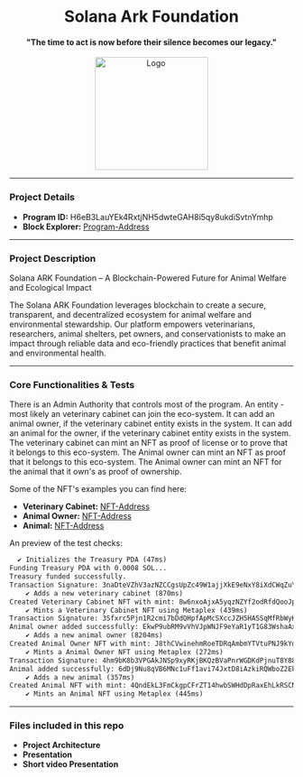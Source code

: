 <div align="center">
  <h1>Solana Ark Foundation</h1><h4>"The time to act is now before their silence becomes our legacy."</h4>
  <img src="https://bafkreibllcqfjk5ch26tdq7sqotkq3xxlymivip6ta7rdjhaf2qccnzc7u.ipfs.flk-ipfs.xyz" alt="Logo" width="200">
</div>

---

### Project Details

- **Program ID:** H6eB3LauYEk4RxtjNH5dwteGAH8i5qy8ukdiSvtnYmhp
- **Block Explorer:** [Program-Address](https://explorer.solana.com/address/H6eB3LauYEk4RxtjNH5dwteGAH8i5qy8ukdiSvtnYmhp?cluster=devnet)

---

### Project Description

Solana ARK Foundation – A Blockchain-Powered Future for Animal Welfare and Ecological Impact

The Solana ARK Foundation leverages blockchain to create a secure, transparent, and decentralized ecosystem for animal welfare and environmental stewardship. Our platform empowers veterinarians, researchers, animal shelters, pet owners, and conservationists to make an impact through reliable data and eco-friendly practices that benefit animal and environmental health.

---

### Core Functionalities & Tests

There is an Admin Authority that controls most of the program.
An entity - most likely an veterinary cabinet can join the eco-system.
It can add an animal owner, if the veterinary cabinet entity exists in the system.
It can add an animal for the owner, if the veterinary cabinet entity exists in the system.
The veterinary cabinet can mint an NFT as proof of license or to prove that it belongs to this eco-system.
The Animal owner can mint an NFT as proof that it belongs to this eco-system.
The Animal owner can mint an NFT for the animal that it own's as proof of ownership.

Some of the NFT's examples you can find here:
- **Veterinary Cabinet:** [NFT-Address](https://explorer.solana.com/address/8w6nxoAjxA5yqzNZYf2odRfdQooJp8dAQ7XkfXap4M5D?cluster=devnet)
- **Animal Owner:** [NFT-Address](https://explorer.solana.com/address/J8thCVwinehmRoeTDRqAmbmYTVtuPNJ9kYdJuBAuYhBa?cluster=devnet)
- **Animal:** [NFT-Address](https://explorer.solana.com/address/4QndEkL3FmCkgpCFrZT14hwbSWHdDpRaxEhLkRSCNSdh?cluster=devnet)

An preview of the test checks:
   
```markdown
  ✔ Initializes the Treasury PDA (47ms)
Funding Treasury PDA with 0.0008 SOL...
Treasury funded successfully.
Transaction Signature: 3naDteVZhV3azNZCCgsUpZc49W1ajjXkE9eNxY8iXdCWqZuYzVtRCcVWNZijBdC83H1ZpNRozvxHVLqmUZN8KeqM
    ✔ Adds a new veterinary cabinet (870ms)
Created Veterinary Cabinet NFT with mint: 8w6nxoAjxA5yqzNZYf2odRfdQooJp8dAQ7XkfXap4M5D
    ✔ Mints a Veterinary Cabinet NFT using Metaplex (439ms)
Transaction Signature: 3Sfxrc5Pjn1R2cmi7bDdQHpfApMcSXccJZH5HASSqMfRbWyKbzi7pzC1VfQDDX79AvBLkQ2EsotXD96V5SH9iMTt
Animal owner added successfully: EkwP9ubRM9vVhVJpWNJF9eYaR1yT1G83WshaAxDzNdbJ
    ✔ Adds a new animal owner (8204ms)
Created Animal Owner NFT with mint: J8thCVwinehmRoeTDRqAmbmYTVtuPNJ9kYdJuBAuYhBa
    ✔ Mints a Animal Owner NFT using Metaplex (272ms)
Transaction Signature: 4hm9bK8b3VPGAkJNSp9xyRKjBKQzBVaPnrWGDKdPjnuT8Y88y2C9yiymU96hnBsrKBLPVQKcUUiGVh2enLX2738f
Animal added successfully: 6dDj9Nu8qVB6MNc1uFf1avi74JxtD8iAzkiRQWboZ2Ek
    ✔ Adds a new animal (357ms)
Created Animal NFT with mint: 4QndEkL3FmCkgpCFrZT14hwbSWHdDpRaxEhLkRSCNSdh
    ✔ Mints an Animal NFT using Metaplex (445ms)
```

 ---

### Files included in this repo
- **Project Architecture**
- **Presentation**
- **Short video Presentation**
